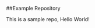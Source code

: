 ##Example Repository

<!-- (# - H1 header) -->

This is a sample repo, Hello World!

<!-- (.md - markdown) -->
